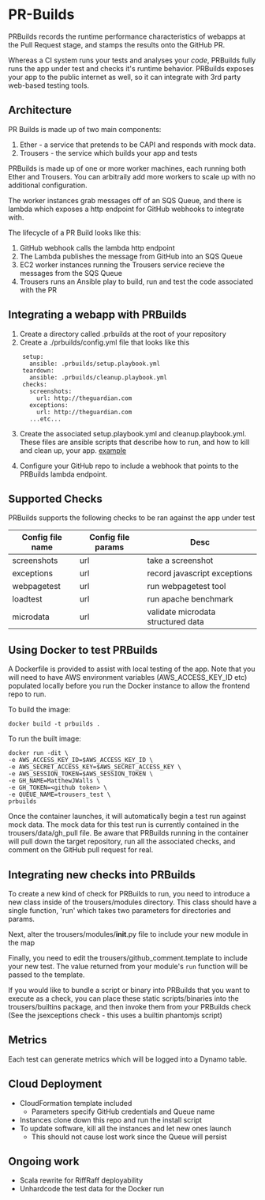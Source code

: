 
# PR-Builds

PRBuilds records the runtime performance characteristics of webapps at the Pull Request stage, and
stamps the results onto the GitHub PR.

Whereas a CI system runs your tests and analyses your *code*, PRBuilds fully runs the app under
test and checks it's runtime behavior. PRBuilds exposes your app to the public internet as well,
so it can integrate with 3rd party web-based testing tools.

## Architecture

PR Builds is made up of two main components:

1. Ether - a service that pretends to be CAPI and responds with mock data.
2. Trousers - the service which builds your app and tests

PRBuilds is made up of one or more worker machines, each running both Ether and Trousers. You can
arbitraily add more workers to scale up with no additional configuration.

The worker instances grab messages off of an SQS Queue, and there is lambda which exposes a http
endpoint for GitHub webhooks to integrate with.

The lifecycle of a PR Build looks like this:

1. GitHub webhook calls the lambda http endpoint
2. The Lambda publishes the message from GitHub into an SQS Queue
3. EC2 worker instances running the Trousers service recieve the messages from the SQS Queue
4. Trousers runs an Ansible play to build, run and test the code associated with the PR

## Integrating a webapp with PRBuilds

1. Create a directory called .prbuilds at the root of your repository
2. Create a ./prbuilds/config.yml file that looks like this

```
    setup:
      ansible: .prbuilds/setup.playbook.yml
    teardown:
      ansible: .prbuilds/cleanup.playbook.yml
    checks:
      screenshots:
        url: http://theguardian.com
      exceptions:
        url: http://theguardian.com
      ...etc...
```

3. Create the associated setup.playbook.yml and cleanup.playbook.yml. These files are ansible scripts
   that describe how to run, and how to kill and clean up, your app. [example](https://github.com/guardian/frontend/tree/master/.prbuilds)

4. Configure your GitHub repo to include a webhook that points to the PRBuilds lambda endpoint.

## Supported Checks

PRBuilds supports the following checks to be ran against the app under test

|Config file name|Config file params|Desc                                |
|----------------|------------------|------------------------------------|
| screenshots    | url              | take a screenshot                  |
| exceptions     | url              | record javascript exceptions       |
| webpagetest    | url              | run webpagetest tool               |
| loadtest       | url              | run apache benchmark               |
| microdata      | url              | validate microdata structured data |

## Using Docker to test PRBuilds

A Dockerfile is provided to assist with local testing of the app. Note that you will need
to have AWS environment variables (AWS_ACCESS_KEY_ID etc) populated locally before you
run the Docker instance to allow the frontend repo to run.

To build the image:

    docker build -t prbuilds .

To run the built image:

    docker run -dit \
    -e AWS_ACCESS_KEY_ID=$AWS_ACCESS_KEY_ID \
    -e AWS_SECRET_ACCESS_KEY=$AWS_SECRET_ACCESS_KEY \
    -e AWS_SESSION_TOKEN=$AWS_SESSION_TOKEN \
    -e GH_NAME=MatthewJWalls \
    -e GH_TOKEN=<github token> \
    -e QUEUE_NAME=trousers_test \
    prbuilds

Once the container launches, it will automatically begin a test run against mock data. The mock data for this test run is currently contained in the trousers/data/gh_pull file. Be aware that PRBuilds running in the container will pull down the target repository, run all the associated checks, and comment on the GitHub pull request for real.

## Integrating new checks into PRBuilds

To create a new kind of check for PRBuilds to run, you need to introduce a new class inside of the trousers/modules directory. This class should have a single function, 'run' which takes two parameters for directories and params.

Next, alter the trousers/modules/__init__.py file to include your new module in the map

Finally, you need to edit the trousers/github_comment.template to include your new test. The value returned from your module's ```run``` function will be passed to the template.

If you would like to bundle a script or binary into PRBuilds that you want to execute as a check, you can place these static scripts/binaries into the trousers/builtins package, and then invoke them from your PRBuilds check (See the jsexceptions check - this uses a builtin phantomjs script)

## Metrics

Each test can generate metrics which will be logged into a Dynamo table.

## Cloud Deployment

* CloudFormation template included
    * Parameters specify GitHub credentials and Queue name
* Instances clone down this repo and run the install script
* To update software, kill all the instances and let new ones launch
    * This should not cause lost work since the Queue will persist

## Ongoing work

* Scala rewrite for RiffRaff deployability
* Unhardcode the test data for the Docker run

